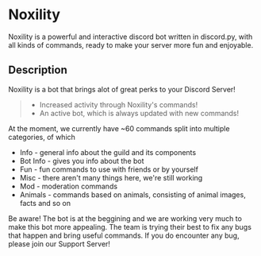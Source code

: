 # Noxility

Noxility is a powerful and interactive discord bot written in discord.py, with all kinds of commands, ready to make your server more fun and enjoyable. 

## Description

Noxility is a bot that brings alot of great perks to your Discord Server!

> - Increased activity through Noxility's commands!
> - An active bot, which is always updated with new commands!

At the moment, we currently have ~60 commands split into multiple categories, of which
- Info - general info about the guild and its components
- Bot Info - gives you info about the bot
- Fun - fun commands to use with friends or by yourself
- Misc - there aren't many things here, we're still working
- Mod - moderation commands
- Animals - commands based on animals, consisting of animal images, facts and so on

Be aware! The bot is at the beggining and we are working very much to make this bot more appealing. The team is trying their best to fix any bugs that happen and bring useful commands. If you do encounter any bug, please join our Support Server!
